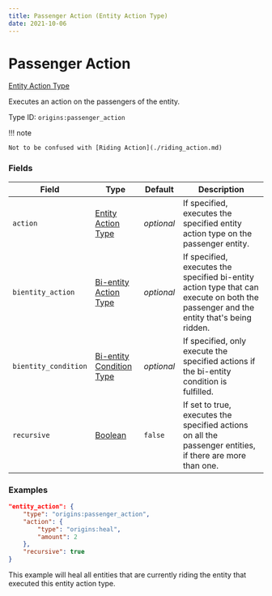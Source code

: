 ```yaml
---
title: Passenger Action (Entity Action Type)
date: 2021-10-06
---
```


# Passenger Action

[Entity Action Type](../entity_action_types.md)

Executes an action on the passengers of the entity.

Type ID: `origins:passenger_action`

!!! note

    Not to be confused with [Riding Action](./riding_action.md)



### Fields

Field | Type | Default | Description
------|------|---------|-------------
`action` | [Entity Action Type](../entity_action_types.md) | _optional_ | If specified, executes the specified entity action type on the passenger entity.
`bientity_action` | [Bi-entity Action Type](../bientity_action_types.md) | _optional_ | If specified, executes the specified bi-entity action type that can execute on both the passenger and the entity that's being ridden.
`bientity_condition` | [Bi-entity Condition Type](../bientity_condition_types.md) | _optional_ | If specified, only execute the specified actions if the bi-entity condition is fulfilled.
`recursive` | [Boolean](../data_types/boolean.md) | `false` | If set to true, executes the specified actions on all the passenger entities, if there are more than one.


### Examples

```json
"entity_action": {
    "type": "origins:passenger_action",
    "action": {
        "type": "origins:heal",
        "amount": 2
    },
    "recursive": true
}
```

This example will heal all entities that are currently riding the entity that executed this entity action type.
